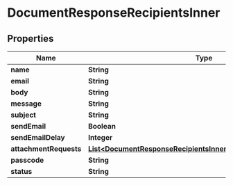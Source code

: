 

# DocumentResponseRecipientsInner


## Properties

| Name | Type | Description | Notes |
|------------ | ------------- | ------------- | -------------|
|**name** | **String** |  |  |
|**email** | **String** |  |  |
|**body** | **String** |  |  [optional] |
|**message** | **String** |  |  [optional] |
|**subject** | **String** |  |  [optional] |
|**sendEmail** | **Boolean** |  |  [optional] |
|**sendEmailDelay** | **Integer** |  |  [optional] |
|**attachmentRequests** | [**List&lt;DocumentResponseRecipientsInnerAttachmentRequestsInner&gt;**](DocumentResponseRecipientsInnerAttachmentRequestsInner.md) |  |  [optional] |
|**passcode** | **String** |  |  [optional] |
|**status** | **String** |  |  [optional] |



